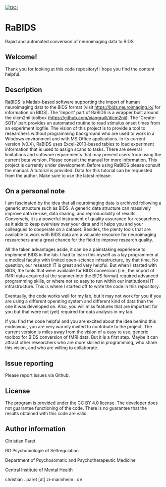 [![DOI](https://zenodo.org/badge/246063967.svg)](https://zenodo.org/badge/latestdoi/246063967)
# RaBIDS
Rapid and automated conversion of neuroimaging data to BIDS 

## Welcome!
Thank you for looking at this code repository! I hope you find the content helpful.

## Description
RaBIDS is Matlab-based software supporting the import of human neuroimaging data to the BIDS format (visit https://bids.neuroimaging.io/ for information on BIDS). The 'Import' part of RaBIDS is a wrapper built around the dicm2nii toolbox (https://github.com/xiangruili/dicm2nii). The 'Create-SOTs' part provides an automated routine to read stimulus onset times from an experiment logfile. The vision of this project is to provide a tool to researchers without programming background who are used to work in a Windows environment and with MS Office applications. In its current version (v0.X), RaBIDS uses Excel-2010-based tables to load experiment information that is used to assign scans to tasks.
There are several limitations and software requirements that may prevent users from using the current beta version. Please consult the manual for more information.
This project is currently under development. Before using RaBIDS please consult the manual. A tutorial is provided. Data for this tutorial can be requested from the author.
Make sure to use the latest release.

## On a personal note
I am fascinated by the idea that all neuroimaging data is archived following a generic structure such as BIDS. A generic data structure can massively improve data re-use, data sharing, and reproducibility of results. Conversely, it is a powerful instrument of quality assurance for researchers, as it aids to keep overview over your data and it helps you and your colleagues to cooperate on a dataset. Besides, the plenty tools that are available to work with BIDS data are a valuable resource for neuroimaging researchers and a great chance for the field to improve research quality.

All the taken advantages aside, it can be a painstaking experience to implement BIDS in the lab. I had to learn this myself as a lay programmer at a medical faculty with limited open-science infrastructure, by that time. No question, our research IT is great and very helpful. But when I started with BIDS, the tools that were available for BIDS conversion (i.e., the import of fMRI data acquired at the scanner into the BIDS format) required advanced programming skills, or where not so easy to run within our institutional IT infrastructure. This is where I started off to write the code in this repository.

Eventually, the code works well for my lab, but it may not work for you if you are using a different operating system and different kind of data than the one it was developed on. Also, you will miss features that are important for you but that were not (yet) required for data analysis in my lab.

If you find the code helpful and you are excited about the idea behind this endeavour, you are very warmly invited to contribute to the project. The current version is miles away from the vision of a easy to use, generic toolbox for BIDS conversion of fMRI data. But it is a first step. Maybe it can attract other researchers who are more skilled in programming, who share this vision, and who are willing to collaborate.

## Issue reporting
Please report issues via Github.

## License
The program is provided under the CC BY 4.0 license. The developer does not guarantee functioning of the code. There is no guarantee that the results obtained with this code are valid.

## Author information
Christian Paret

RG Psychobiologie of Selfregulation

Department of Psychosomatic and Psychotherapeutic Medicine

Central Institute of Mental Health

christian . paret [at] zi-mannheim . de
